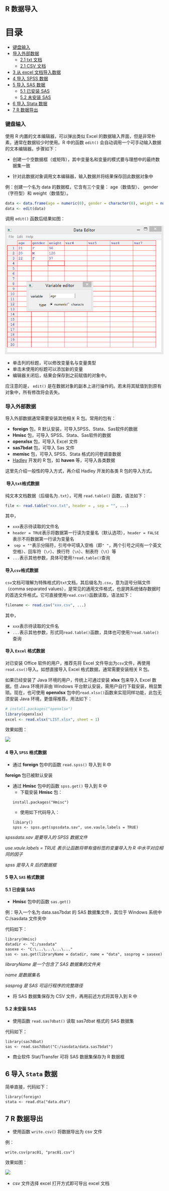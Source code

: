 
##  R 数据导入

# 目录

* [键盘输入](#键盘输入)
* [导入外部数据](#导入外部数据)
    * [2.1 txt 文档](#21-txt-文档)
    * [2.1 CSV 文档](#21-csv-文档)
* [3 从 excel 文档导入数据](#3-从-excel-文档导入数据)
* [4 导入 SPSS 数据](#4-导入-spss-数据)
* [5 导入 SAS 数据](#5-导入-sas-数据)
    * [5.1 已安装 SAS](#51-已安装-sas)
    * [5.2 未安装 SAS](#52-未安装-sas)
* [6 导入 Stata 数据](#6-导入-stata-数据)
* [7 R 数据导出](#7-r-数据导出)

### 键盘输入

使用 R 内置的文本编辑器，可以弹出类似 Excel 的数据输入界面，但是非常朴素，通常在数据较少时使用。R 中的函数 `edit()` 会自动调用一个可手动输入数据的文本编辑器。步骤如下：

- 创建一个空数据框（或矩阵），其中变量名和变量的模式要与理想中的最终数据集一致

- 针对此数据对象调用文本编辑器，输入数据并将结果保存回此数据对象中

例：创建一个名为 data 的数据框，它含有三个变量： age（数值型）、 gender（字符型）和 weight（数值型）。

```r
data <- data.frame(age = numeric(0), gender = character(0), weight = numeric(0))
data <- edit(data)
```
调用 `edit()` 函数后结果如图：

![](pic-import-keyboard.png)

- 单击列的标题，可以修改变量名与变量类型
- 单击未使用的标题可以添加新的变量
- 编辑器关闭后，结果会保存到之前赋值的对象中。

应注意的是， `edit()` 是在数据对象的副本上进行操作的。若未将其赋值到到原有对象中，所有修改将会丢失。

### 导入外部数据

导入外部数据通常需要安装其他相关 R 包。常用的包有：
- **foreign** 包，R 默认安装，可导入SPSS、Stata、Sas软件的数据
- **Hmisc** 包，可导入 SPSS、Stata、Sas软件的数据
- **openxlsx** 包，可导入 Excel 文件
- **sas7bdat** 包，可导入 Sas 文件
- **memisc** 包，可导入 SPSS、Stata 格式的问卷调查数据
- [Hadley](http://hadley.nz/) 开发的 R 包，如 **haven** 等，可导入各类数据

这里先介绍一般性的导入方式，再介绍 Hadley 开发的各类 R 包的导入方式。

####  导入`txt`格式数据

纯文本文档数据（后缀名为`.txt`），可用 `read.table()` 函数，语法如下：

```r
file <- read.table("xxx.txt", header = , sep = "", ...)
```

其中，

- `xxx`表示待读取的文件名
- `header = TRUE`表示将数据第一行读为变量名（默认选项），`header = FALSE`表示不将数据第一行读为变量名
-  `sep = ""`表示分隔符，引号中可填入空格（即`" "`，两个引号之间有一个英文空格）、回车符（`\r`）、换行符（`\n`）、制表符（`\t`）等
- `...`表示其他参数，具体可使用`?read.table()`查询

#### 导入`csv`格式数据

`csv`文档可理解为特殊格式的`txt`文档，其后缀名为`.csv`，意为逗号分隔文件（comma separated values），是常见的通用文件格式，也是跨系统储存数据时的首选文件格式。它可直接使用`read.csv()`函数读取，语法如下：

```r
filename <- read.csv("xxx.csv", ...)
```

其中，

- `xxx`表示待读取的文件名
- `...`表示其他参数，形式同`read.table()`函数，具体也可使用`?read.table()`查询


#### 导入 `Excel` 格式数据

对已安装 Office 软件的用户，推荐先将 Excel 文件导出为`csv`文件，再使用`read.csv()`导入。如想直接导入 Excel 格式数据，通常需要安装相关 R 包。

如果已经安装了 Java 环境的用户，传统上可通过安装 **xlsx** 包来导入 Excel 数据。但 Java 环境并非由 Windows 平台默认安装，需用户自行下载安装，稍显繁琐。现在，也可使用 **openxlsx** 包中的`read.xlsx()`函数来实现同样功能，此包无须安装 Java 环境，更值得推荐。用法如下：
```r
# install.packages("openxlsx") 
library(openxlsx)
excel <- read.xlsx("LIST.xlsx", sheet = 1)
```

效果如图：

![](C:\Users\john\zhang\Rsave\pre-rstudio-excel.png)

#### 4 导入 `SPSS` 格式数据

- 通过 **foreign** 包中的函数 `read.spss()` 导入到 R 中

 **foreign** 包已被默认安装

- 通过 **Hmisc** 包中的函数 `spss.get()` 导入到 R 中
    - 下载安装 **Hmisc** 包：
    ```
    install.packages("Hmisc")
    ```
    - 使用如下代码导入：
    ```
    libiary()
    spss <- spss.get(spssdata.sav", use.vaule.labels = TRUE)
    ```
    
*spssdata.sav 是要导入的 SPSS 数据文件*

*use.vaule.labels = TRUE 表示让函数将带有值标签的变量导入为 R 中水平对应相同的因子*
 
*spss 是导入 R 后的数据框*

#### 5 导入 `SAS` 格式数据

#### 5.1 已安装 SAS

- **Hmisc** 包中的函数 `sas.get()`

例：导入一个名为 data.sas7bdat 的 SAS 数据集文件，其位于 Windows 系统中 C:/sasdata 文件夹中

代码如下：
```
library(Hmisc)
datadir <- "C:/sasdata"
sasexe <- "C:\...\...\...\..."
sas <- sas.get(libraryName = datadir, name = "data", sasprog = sasexe)
```
*libraryName 是一个包含了 SAS 数据集的文件夹*

*name 是数据集名*

*sasprog 是 SAS 可运行程序的完整路径*

- 将 SAS 数据集保存为 CSV 文件，再用前述方式将其导入到 R 中

#### 5.2 未安装 SAS

- 使用函数 `read.sas7dbat()` 读取 sas7dbat 格式的 SAS 数据集

代码如下：
```
library(sas7dbat)
sas <- read.sas7dbat("C:/sasdata/data.sas7bdat")
```

- 商业软件 Stat/Transfer 可将 SAS 数据集保存为 R 数据框

## 6 导入 `Stata` 数据

简单直接，代码如下：

```
library(foreign)
stata <- read.dta("data.dta")
```

## 7 R 数据导出

- 使用函数 `write.csv()` 将数据导出为 csv 文件

例：
```
write.csv(prac01, "prac01.csv")
```
效果如图：

![](C:\Users\john\zhang\Rsave\pre-rstudio-export.png)

- csv 文件选择 excel 打开方式即可导出 excel 文档
